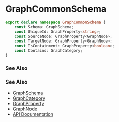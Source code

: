 # GraphCommonSchema
```ts
export declare namespace GraphCommonSchema {
    const Schema: GraphSchema;
    const UniqueId: GraphProperty<string>;
    const SourceNode: GraphProperty<GraphNode>;
    const TargetNode: GraphProperty<GraphNode>;
    const IsContainment: GraphProperty<boolean>;
    const Contains: GraphCategory;
}
```

### See Also

### See Also
* [GraphSchema](graphSchema.md)
* [GraphCategory](graphCategory.md)
* [GraphProperty](graphProperty.md)
* [GraphNode](graphNode.md)
* [API Documentation](index.md)